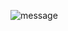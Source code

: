 ![message](https://user-images.githubusercontent.com/6766202/201796981-0b23e1fd-875f-40bf-8193-41764804438f.png)